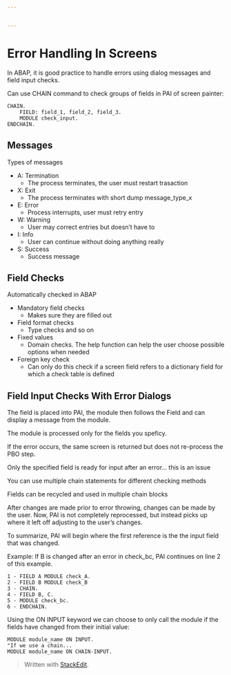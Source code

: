 ```yaml
---


---
```


<h1 id="error-handling-in-screens">Error Handling In Screens</h1>
<p>In ABAP, it is good practice to handle errors using dialog messages and field input checks.</p>
<p>Can use CHAIN command to check groups of fields in PAI of screen painter:</p>
<pre class=" language-abap"><code class="prism  language-abap"><span class="token keyword">CHAIN</span><span class="token punctuation">.</span>
	<span class="token keyword">FIELD</span><span class="token punctuation">:</span> field_1<span class="token punctuation">,</span> field_2<span class="token punctuation">,</span> field_3<span class="token punctuation">.</span>
	<span class="token keyword">MODULE</span> check_input<span class="token punctuation">.</span>
<span class="token keyword">ENDCHAIN</span><span class="token punctuation">.</span>
</code></pre>
<h2 id="messages">Messages</h2>
<p>Types of messages</p>
<ul>
<li>A: Termination
<ul>
<li>The process terminates, the user must restart trasaction</li>
</ul>
</li>
<li>X: Exit
<ul>
<li>The process terminates with short dump message_type_x</li>
</ul>
</li>
<li>E: Error
<ul>
<li>Process interrupts, user must retry entry</li>
</ul>
</li>
<li>W: Warning
<ul>
<li>User may correct entries but doesn’t have to</li>
</ul>
</li>
<li>I: Info
<ul>
<li>User can continue without doing anything really</li>
</ul>
</li>
<li>S: Success
<ul>
<li>Success message</li>
</ul>
</li>
</ul>
<h2 id="field-checks">Field Checks</h2>
<p>Automatically checked in ABAP</p>
<ul>
<li>Mandatory field checks
<ul>
<li>Makes sure they are filled out</li>
</ul>
</li>
<li>Field format checks
<ul>
<li>Type checks and so on</li>
</ul>
</li>
<li>Fixed values
<ul>
<li>Domain checks. The help function can help the user choose possible options when needed</li>
</ul>
</li>
<li>Foreign key check
<ul>
<li>Can only do this check if a screen field refers to a dictionary field for which a check table is defined</li>
</ul>
</li>
</ul>
<h2 id="field-input-checks-with-error-dialogs">Field Input Checks With Error Dialogs</h2>
<p>The field is placed into PAI, the module then follows the Field and can display a message from the module.</p>
<p>The module is processed only for the fields you speficy.</p>
<p>If the error occurs, the same screen is returned but does not re-process the PBO step.</p>
<p>Only the specified field is ready for input after an error… this is an issue</p>
<p>You can use multiple chain statements for different checking methods</p>
<p>Fields can be recycled and used in multiple chain blocks</p>
<p>After changes are made prior to error throwing, changes can be made by the user. Now, PAI is not completely reprocessed, but instead picks up where it left off adjusting to the user’s changes.</p>
<p>To summarize, PAI will begin where the first reference is the the input field that was changed.</p>
<p>Example: If B is changed after an error in check_bc, PAI continues on line 2 of this example.</p>
<pre class=" language-abap"><code class="prism  language-abap"><span class="token number">1</span> <span class="token operator">-</span> <span class="token keyword">FIELD</span> A <span class="token keyword">MODULE</span> check_A<span class="token punctuation">.</span>
<span class="token number">2</span> <span class="token operator">-</span> <span class="token keyword">FIELD</span> B <span class="token keyword">MODULE</span> check_B
<span class="token number">3</span> <span class="token operator">-</span> <span class="token keyword">CHAIN</span><span class="token punctuation">.</span>
<span class="token number">4</span> <span class="token operator">-</span> <span class="token keyword">FIELD</span> B<span class="token punctuation">,</span> <span class="token keyword">C</span><span class="token punctuation">.</span> 
<span class="token number">5</span> <span class="token operator">-</span> <span class="token keyword">MODULE</span> check_bc<span class="token punctuation">.</span>
<span class="token number">6</span> <span class="token operator">-</span> <span class="token keyword">ENDCHAIN</span><span class="token punctuation">.</span> 
</code></pre>
<p>Using the ON INPUT keyword we can choose to only call the module if the fields have changed from their initial value:</p>
<pre class=" language-abap"><code class="prism  language-abap"><span class="token keyword">MODULE</span> module_name <span class="token keyword">ON</span> <span class="token keyword">INPUT</span><span class="token punctuation">.</span>
<span class="token eol-comment comment">"If we use a chain...</span>
<span class="token keyword">MODULE</span> module_name <span class="token keyword">ON</span> <span class="token keyword">CHAIN-INPUT</span><span class="token punctuation">.</span>
</code></pre>
<blockquote>
<p>Written with <a href="https://stackedit.io/">StackEdit</a>.</p>
</blockquote>

